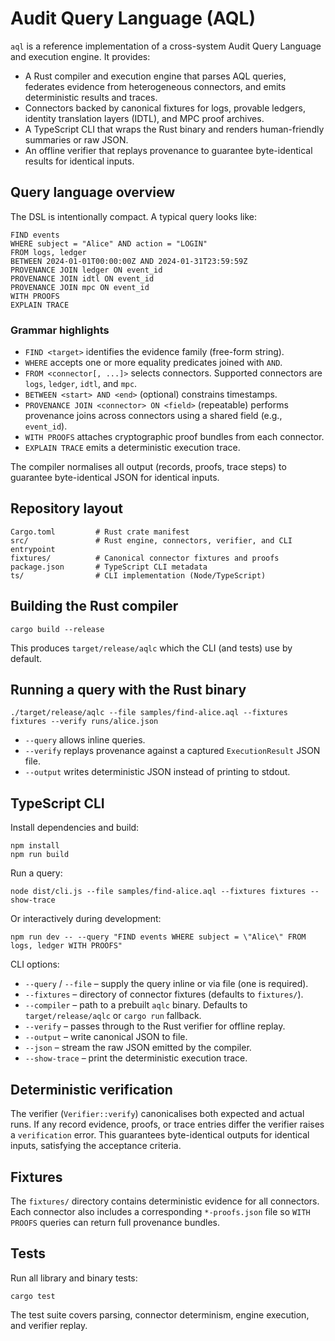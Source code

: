 # Audit Query Language (AQL)

`aql` is a reference implementation of a cross-system Audit Query Language and execution engine. It provides:

- A Rust compiler and execution engine that parses AQL queries, federates evidence from heterogeneous connectors, and emits deterministic results and traces.
- Connectors backed by canonical fixtures for logs, provable ledgers, identity translation layers (IDTL), and MPC proof archives.
- A TypeScript CLI that wraps the Rust binary and renders human-friendly summaries or raw JSON.
- An offline verifier that replays provenance to guarantee byte-identical results for identical inputs.

## Query language overview

The DSL is intentionally compact. A typical query looks like:

```
FIND events
WHERE subject = "Alice" AND action = "LOGIN"
FROM logs, ledger
BETWEEN 2024-01-01T00:00:00Z AND 2024-01-31T23:59:59Z
PROVENANCE JOIN ledger ON event_id
PROVENANCE JOIN idtl ON event_id
PROVENANCE JOIN mpc ON event_id
WITH PROOFS
EXPLAIN TRACE
```

### Grammar highlights

- `FIND <target>` identifies the evidence family (free-form string).
- `WHERE` accepts one or more equality predicates joined with `AND`.
- `FROM <connector[, ...]>` selects connectors. Supported connectors are `logs`, `ledger`, `idtl`, and `mpc`.
- `BETWEEN <start> AND <end>` (optional) constrains timestamps.
- `PROVENANCE JOIN <connector> ON <field>` (repeatable) performs provenance joins across connectors using a shared field (e.g., `event_id`).
- `WITH PROOFS` attaches cryptographic proof bundles from each connector.
- `EXPLAIN TRACE` emits a deterministic execution trace.

The compiler normalises all output (records, proofs, trace steps) to guarantee byte-identical JSON for identical inputs.

## Repository layout

```
Cargo.toml         # Rust crate manifest
src/               # Rust engine, connectors, verifier, and CLI entrypoint
fixtures/          # Canonical connector fixtures and proofs
package.json       # TypeScript CLI metadata
ts/                # CLI implementation (Node/TypeScript)
```

## Building the Rust compiler

```
cargo build --release
```

This produces `target/release/aqlc` which the CLI (and tests) use by default.

## Running a query with the Rust binary

```
./target/release/aqlc --file samples/find-alice.aql --fixtures fixtures --verify runs/alice.json
```

- `--query` allows inline queries.
- `--verify` replays provenance against a captured `ExecutionResult` JSON file.
- `--output` writes deterministic JSON instead of printing to stdout.

## TypeScript CLI

Install dependencies and build:

```
npm install
npm run build
```

Run a query:

```
node dist/cli.js --file samples/find-alice.aql --fixtures fixtures --show-trace
```

Or interactively during development:

```
npm run dev -- --query "FIND events WHERE subject = \"Alice\" FROM logs, ledger WITH PROOFS"
```

CLI options:

- `--query` / `--file` – supply the query inline or via file (one is required).
- `--fixtures` – directory of connector fixtures (defaults to `fixtures/`).
- `--compiler` – path to a prebuilt `aqlc` binary. Defaults to `target/release/aqlc` or `cargo run` fallback.
- `--verify` – passes through to the Rust verifier for offline replay.
- `--output` – write canonical JSON to file.
- `--json` – stream the raw JSON emitted by the compiler.
- `--show-trace` – print the deterministic execution trace.

## Deterministic verification

The verifier (`Verifier::verify`) canonicalises both expected and actual runs. If any record evidence, proofs, or trace entries differ the verifier raises a `verification` error. This guarantees byte-identical outputs for identical inputs, satisfying the acceptance criteria.

## Fixtures

The `fixtures/` directory contains deterministic evidence for all connectors. Each connector also includes a corresponding `*-proofs.json` file so `WITH PROOFS` queries can return full provenance bundles.

## Tests

Run all library and binary tests:

```
cargo test
```

The test suite covers parsing, connector determinism, engine execution, and verifier replay.
